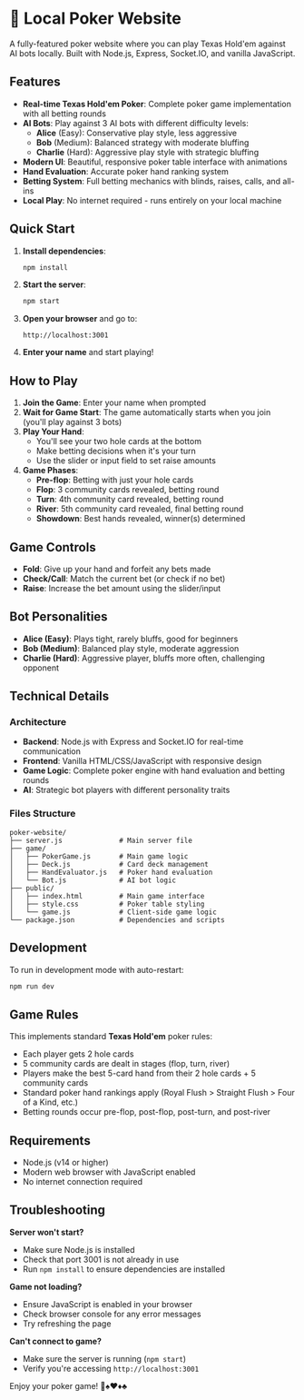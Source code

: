 # 🎰 Local Poker Website

A fully-featured poker website where you can play Texas Hold'em against AI bots locally. Built with Node.js, Express, Socket.IO, and vanilla JavaScript.

## Features

- **Real-time Texas Hold'em Poker**: Complete poker game implementation with all betting rounds
- **AI Bots**: Play against 3 AI bots with different difficulty levels:
  - **Alice** (Easy): Conservative play style, less aggressive
  - **Bob** (Medium): Balanced strategy with moderate bluffing
  - **Charlie** (Hard): Aggressive play style with strategic bluffing
- **Modern UI**: Beautiful, responsive poker table interface with animations
- **Hand Evaluation**: Accurate poker hand ranking system
- **Betting System**: Full betting mechanics with blinds, raises, calls, and all-ins
- **Local Play**: No internet required - runs entirely on your local machine

## Quick Start

1. **Install dependencies**:
   ```bash
   npm install
   ```

2. **Start the server**:
   ```bash
   npm start
   ```

3. **Open your browser** and go to:
   ```
   http://localhost:3001
   ```

4. **Enter your name** and start playing!

## How to Play

1. **Join the Game**: Enter your name when prompted
2. **Wait for Game Start**: The game automatically starts when you join (you'll play against 3 bots)
3. **Play Your Hand**: 
   - You'll see your two hole cards at the bottom
   - Make betting decisions when it's your turn
   - Use the slider or input field to set raise amounts
4. **Game Phases**:
   - **Pre-flop**: Betting with just your hole cards
   - **Flop**: 3 community cards revealed, betting round
   - **Turn**: 4th community card revealed, betting round  
   - **River**: 5th community card revealed, final betting round
   - **Showdown**: Best hands revealed, winner(s) determined

## Game Controls

- **Fold**: Give up your hand and forfeit any bets made
- **Check/Call**: Match the current bet (or check if no bet)
- **Raise**: Increase the bet amount using the slider/input

## Bot Personalities

- **Alice (Easy)**: Plays tight, rarely bluffs, good for beginners
- **Bob (Medium)**: Balanced play style, moderate aggression
- **Charlie (Hard)**: Aggressive player, bluffs more often, challenging opponent

## Technical Details

### Architecture
- **Backend**: Node.js with Express and Socket.IO for real-time communication
- **Frontend**: Vanilla HTML/CSS/JavaScript with responsive design
- **Game Logic**: Complete poker engine with hand evaluation and betting rounds
- **AI**: Strategic bot players with different personality traits

### Files Structure
```
poker-website/
├── server.js              # Main server file
├── game/
│   ├── PokerGame.js       # Main game logic
│   ├── Deck.js            # Card deck management
│   ├── HandEvaluator.js   # Poker hand evaluation
│   └── Bot.js             # AI bot logic
├── public/
│   ├── index.html         # Main game interface
│   ├── style.css          # Poker table styling
│   └── game.js            # Client-side game logic
└── package.json           # Dependencies and scripts
```

## Development

To run in development mode with auto-restart:
```bash
npm run dev
```

## Game Rules

This implements standard **Texas Hold'em** poker rules:
- Each player gets 2 hole cards
- 5 community cards are dealt in stages (flop, turn, river)
- Players make the best 5-card hand from their 2 hole cards + 5 community cards
- Standard poker hand rankings apply (Royal Flush > Straight Flush > Four of a Kind, etc.)
- Betting rounds occur pre-flop, post-flop, post-turn, and post-river

## Requirements

- Node.js (v14 or higher)
- Modern web browser with JavaScript enabled
- No internet connection required

## Troubleshooting

**Server won't start?**
- Make sure Node.js is installed
- Check that port 3001 is not already in use
- Run `npm install` to ensure dependencies are installed

**Game not loading?**
- Ensure JavaScript is enabled in your browser
- Check browser console for any error messages
- Try refreshing the page

**Can't connect to game?**
- Make sure the server is running (`npm start`)
- Verify you're accessing `http://localhost:3001`

Enjoy your poker game! 🎰♠️♥️♦️♣️ 